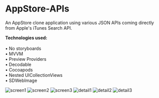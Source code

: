 # AppStore-APIs
An AppStore clone application using various JSON APIs coming directly from Apple's iTunes Search API. 

<strong>Technologies used:</strong><br><br>
• No storyboards<br>
• MVVM<br>
• Preview Providers<br>
• Decodable<br>
• Cocoapods<br>
• Nested UICollectionViews<br>
• SDWebImage<br>

![screen1](https://user-images.githubusercontent.com/12696030/79743684-aa1c0d00-830d-11ea-8b76-0d063c780994.png)
![screen2](https://user-images.githubusercontent.com/12696030/79743691-adaf9400-830d-11ea-9167-c8cbf74005e5.png)
![screen3](https://user-images.githubusercontent.com/12696030/79743696-af795780-830d-11ea-897d-9c39b3849d08.png)
![detail1](https://user-images.githubusercontent.com/12696030/80278833-2d6ca280-8702-11ea-8636-9f04e33dc511.png)
![detail2](https://user-images.githubusercontent.com/12696030/80278838-32315680-8702-11ea-8d1e-584d7e864087.png)
![detail3](https://user-images.githubusercontent.com/12696030/80278842-33fb1a00-8702-11ea-972e-3d84308006ca.png)
